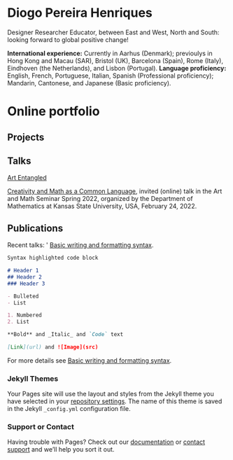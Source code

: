 # Diogo Pereira Henriques 

Designer Researcher Educator, between East and West, North and South: looking forward to global positive change! 

**International experience:** Currently in Aarhus (Denmark); previoulys in Hong Kong and Macau (SAR), Bristol (UK), Barcelona (Spain), Rome (Italy), Eindhoven (the Netherlands), and Lisbon (Portugal). **Language proficiency:** English, French, Portuguese, Italian, Spanish (Professional proficiency); Mandarin, Cantonese, and Japanese (Basic proficiency).

# Online portfolio

## Projects

## Talks

[Art Entangled](https://cqn-erc.org/world-quantum-day/)

[Creativity and Math as a Common Language](https://www.math.ksu.edu/research/artmathfiles/s22g_diogo_pereira_henriques.html), invited (online) talk in the Art and Math Seminar Spring 2022, organized by the Department of Mathematics at Kansas State University, USA, February 24, 2022.


## Publications

Recent talks: ' [Basic writing and formatting syntax](https://docs.github.com/en/github/writing-on-github/getting-started-with-writing-and-formatting-on-github/basic-writing-and-formatting-syntax).


```markdown
Syntax highlighted code block

# Header 1
## Header 2
### Header 3

- Bulleted
- List

1. Numbered
2. List

**Bold** and _Italic_ and `Code` text

[Link](url) and ![Image](src)
```

For more details see [Basic writing and formatting syntax](https://docs.github.com/en/github/writing-on-github/getting-started-with-writing-and-formatting-on-github/basic-writing-and-formatting-syntax).

### Jekyll Themes

Your Pages site will use the layout and styles from the Jekyll theme you have selected in your [repository settings](https://github.com/dph22/dph22.github.io/settings/pages). The name of this theme is saved in the Jekyll `_config.yml` configuration file.

### Support or Contact

Having trouble with Pages? Check out our [documentation](https://docs.github.com/categories/github-pages-basics/) or [contact support](https://support.github.com/contact) and we’ll help you sort it out.
